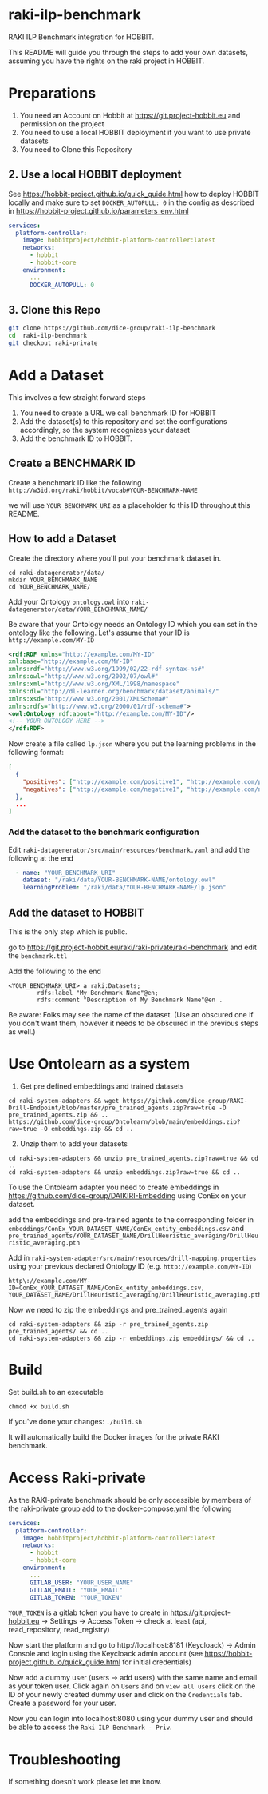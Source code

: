 # raki-ilp-benchmark
RAKI ILP Benchmark integration for HOBBIT.

This README will guide you through the steps to add your own datasets, assuming you have the rights on the raki project in HOBBIT. 

# Preparations

1. You need an Account on Hobbit at https://git.project-hobbit.eu and permission on the project
2. You need to use a local HOBBIT deployment if you want to use private datasets
3. You need to Clone this Repository

## 2. Use a local HOBBIT deployment

See https://hobbit-project.github.io/quick_guide.html how to deploy HOBBIT locally and make sure to set `DOCKER_AUTOPULL: 0` in the config as described in https://hobbit-project.github.io/parameters_env.html

```yaml
services:
  platform-controller:
    image: hobbitproject/hobbit-platform-controller:latest
    networks:
      - hobbit
      - hobbit-core
    environment:
      ...
      DOCKER_AUTOPULL: 0
```

## 3. Clone this Repo 

```bash
git clone https://github.com/dice-group/raki-ilp-benchmark 
cd  raki-ilp-benchmark
git checkout raki-private
```

# Add a Dataset

This involves a few straight forward steps

1. You need to create a URL we call benchmark ID for HOBBIT
2. Add the dataset(s) to this repository and set the configurations accordingly, so the system recognizes your dataset
3. Add the benchmark ID to HOBBIT. 

## Create a BENCHMARK ID

Create a benchmark ID like the following 
`http://w3id.org/raki/hobbit/vocab#YOUR-BENCHMARK-NAME` 

we will use `YOUR_BENCHMARK_URI` as a placeholder fo this ID throughout this README.


## How to add a Dataset

Create the directory where you'll put your benchmark dataset in.

```
cd raki-datagenerator/data/
mkdir YOUR_BENCHMARK_NAME
cd YOUR_BENCHMARK_NAME/
```

Add your Ontology `ontology.owl` into `raki-datagenerator/data/YOUR_BENCHMARK_NAME/`

Be aware that your Ontology needs an Ontology ID which you can set in the ontology like the following. Let's assume that your ID is `http://example.com/MY-ID`

```xml
<rdf:RDF xmlns="http://example.com/MY-ID"
xml:base="http://example.com/MY-ID"
xmlns:rdf="http://www.w3.org/1999/02/22-rdf-syntax-ns#"
xmlns:owl="http://www.w3.org/2002/07/owl#"
xmlns:xml="http://www.w3.org/XML/1998/namespace"
xmlns:dl="http://dl-learner.org/benchmark/dataset/animals/"
xmlns:xsd="http://www.w3.org/2001/XMLSchema#"
xmlns:rdfs="http://www.w3.org/2000/01/rdf-schema#">
<owl:Ontology rdf:about="http://example.com/MY-ID"/>
<!-- YOUR ONTOLOGY HERE -->
</rdf:RDF>
```

Now create a file called `lp.json` where you put the learning problems in the following format:

```json
[
  {
    "positives": ["http://example.com/positive1", "http://example.com/positive2" ...],
    "negatives": ["http://example.com/negative1", "http://example.com/negative2" ...]
  },
  ...
]
```

### Add the dataset to the benchmark configuration

Edit `raki-datagenerator/src/main/resources/benchmark.yaml` and add the following at the end

```yaml
  - name: "YOUR_BENCHMARK_URI"
    dataset: "/raki/data/YOUR-BENCHMARK-NAME/ontology.owl"
    learningProblem: "/raki/data/YOUR-BENCHMARK-NAME/lp.json"
```

## Add the dataset to HOBBIT

This is the only step which is public. 

go to https://git.project-hobbit.eu/raki/raki-private/raki-benchmark and edit the `benchmark.ttl` 

Add the following to the end

```properties
<YOUR_BENCHMARK_URI> a raki:Datasets;
		rdfs:label "My Benchmark Name"@en;
		rdfs:comment "Description of My Benchmark Name"@en .

```

Be aware: Folks may see the name of the dataset. (Use an obscured one if you don't want them, however it needs to be obscured in the previous steps as well.)

# Use Ontolearn as a system

1. Get pre defined embeddings and trained datasets
```
cd raki-system-adapters && wget https://github.com/dice-group/RAKI-Drill-Endpoint/blob/master/pre_trained_agents.zip?raw=true -O pre_trained_agents.zip && ..
https://github.com/dice-group/Ontolearn/blob/main/embeddings.zip?raw=true -O embeddings.zip && cd ..
```

2. Unzip them to add your datasets
```
cd raki-system-adapters && unzip pre_trained_agents.zip?raw=true && cd ..
cd raki-system-adapters && unzip embeddings.zip?raw=true && cd ..
```

To use the Ontolearn adapter you need to create embeddings in https://github.com/dice-group/DAIKIRI-Embedding using ConEx on your dataset. 

add the embeddings and pre-trained agents to the corresponding folder in `embeddings/ConEx_YOUR_DATASET_NAME/ConEx_entity_embeddings.csv` and `pre_trained_agents/YOUR_DATASET_NAME/DrillHeuristic_averaging/DrillHeuristic_averaging.pth`

Add in `raki-system-adapter/src/main/resources/drill-mapping.properties` using your previous declared Ontology ID (e.g. `http://example.com/MY-ID`)

```properties
http\://example.com/MY-ID=ConEx_YOUR_DATASET_NAME/ConEx_entity_embeddings.csv, YOUR_DATASET_NAME/DrillHeuristic_averaging/DrillHeuristic_averaging.pth
```

Now we need to zip the embeddings and pre_trained_agents again

```
cd raki-system-adapters && zip -r pre_trained_agents.zip pre_trained_agents/ && cd ..
cd raki-system-adapters && zip -r embeddings.zip embeddings/ && cd ..
```

# Build 

Set build.sh to an executable

`chmod +x build.sh`

If you've done your changes:
`./build.sh`

It will automatically build the Docker images for the private RAKI benchmark.


# Access Raki-private

As the RAKI-private benchmark should be only accessible by members of the raki-private group 
add to the docker-compose.yml  the following

```yaml
services:
  platform-controller:
    image: hobbitproject/hobbit-platform-controller:latest
    networks:
      - hobbit
      - hobbit-core
    environment:
      ...
      GITLAB_USER: "YOUR_USER_NAME"
      GITLAB_EMAIL: "YOUR_EMAIL"
      GITLAB_TOKEN: "YOUR_TOKEN"
```
 
`YOUR_TOKEN` is a gitlab token you have to create in https://git.project-hobbit.eu  -> Settings -> Access Token -> check at least (api, read_repository, read_registry)

Now start the platform and go to http://localhost:8181 (Keycloack) -> Admin Console and login using the Keycloack admin account (see https://hobbit-project.github.io/quick_guide.html for initial credentials) 

Now add a dummy user (users -> add users) with the same name and email as your token user. 
Click again on `Users` and on `view all users` click on the ID of your newly created dummy user and click on the `Credentials` tab. 
Create a password for your user. 

Now you can login into localhost:8080 using your dummy user and should be able to access the `Raki ILP Benchmark - Priv`.


# Troubleshooting

If something doesn't work please let me know. 
